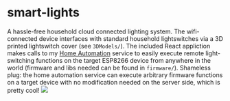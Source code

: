 # smart-lights
A hassle-free household cloud connected lighting system. The wifi-connected device interfaces with standard household lightswitches via a 3D printed lightswitch cover (see `3DModels/`). The included React appliction makes calls to my [Home Automation](https://github.com/suyashkumar/home-automation) service to easily execute remote light-switching functions on the target ESP8266 device from anywhere in the world (firmware and libs needed can be found in `firmware/`). Shameless plug: the home automation service can execute arbitrary firmware functions on a target device with no modification needed on the server side, which is pretty cool!
![](img/lightswitch.gif)
